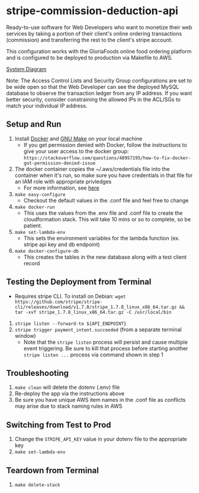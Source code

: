 # stripe-commission-deduction-api
Ready-to-use software for Web Developers who want to monetize their web services by taking a portion of their client's online ordering transactions (commission) and transferring the rest to the client's stripe account.

This configuration works with the GloriaFoods online food ordering platform and is configured to be deployed to production via Makefile to AWS.

[System Diagram](system-diagram.md)

Note: The Access Control Lists and Security Group configurations are set to be wide open so that the Web Developer can see the deployed MySQL database to observe the transaction ledger from any IP address. If you want better security, consider constraining the allowed IPs in the ACL/SGs to match your individual IP address.

## Setup and Run
1. Install [Docker](https://docs.docker.com/engine/install/) and [GNU Make](https://www.gnu.org/software/make/) on your local machine
    * If you get permission denied with Docker, follow the instructions to give your user access to the docker group: ```https://stackoverflow.com/questions/48957195/how-to-fix-docker-got-permission-denied-issue```
2. The docker container copies the ~/.aws/credentials file into the container when it's run, so make sure you have credentials in that file for an IAM role with appropriate privledges
    * For more information, see [here](https://docs.aws.amazon.com/cli/latest/userguide/cli-configure-profiles.html) 
4. ```make easy-configure```
    * Checkout the default values in the .conf file and feel free to change
5. ```make docker-run```
    * This uses the values from the .env file and .conf file to create the cloudformation stack. This will take 10 mins or so to complete, so be patient.
6. ```make set-lambda-env```
    * This sets the environment variables for the lambda function (ex. stripe api key and db endpoint)
8. ```make docker-configure-db```
    * This creates the tables in the new database along with a test client record


## Testing the Deployment from Terminal
* Requires stripe CLI. To install on Debian: 
```wget https://github.com/stripe/stripe-cli/releases/download/v1.7.8/stripe_1.7.8_linux_x86_64.tar.gz && tar -xvf stripe_1.7.8_linux_x86_64.tar.gz -C /usr/local/bin```
1. ```stripe listen --forward-to ${API_ENDPOINT}```
2. ```stripe trigger payment_intent.succeeded``` (from a separate terminal window)
    * Note that the ```stripe listen``` process will persist and cause multiple event triggering. Be sure to kill that process before starting another ```stripe listen ...``` process via command shown in step 1

## Troubleshooting
1. ```make clean``` will delete the dotenv (.env) file
2. Re-deploy the app via the instructions above
3. Be sure you have unique AWS item names in the .conf file as conflicts may arise due to stack naming rules in AWS

## Switching from Test to Prod
1. Change the ```STRIPE_API_KEY``` value in your dotenv file to the appropriate key
2. ```make set-lambda-env```

## Teardown from Terminal
1. ```make delete-stack```
